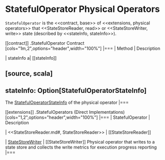 # StatefulOperator Physical Operators

`StatefulOperator` is the <<contract, base>> of <<extensions, physical operators>> that <<StateStoreReader, read>> or <<StateStoreWriter, write>> state (described by <<stateInfo, stateInfo>>).

[[contract]]
.StatefulOperator Contract
[cols="1m,2",options="header",width="100%"]
|===
| Method
| Description

| stateInfo
a| [[stateInfo]]

[source, scala]
----
stateInfo: Option[StatefulOperatorStateInfo]
----

The [StatefulOperatorStateInfo](../StatefulOperatorStateInfo.md) of the physical operator
|===

[[extensions]]
.StatefulOperators (Direct Implementations)
[cols="1,2",options="header",width="100%"]
|===
| StatefulOperator
| Description

| <<StateStoreReader.md#, StateStoreReader>>
| [[StateStoreReader]]

| [StateStoreWriter](StateStoreWriter.md)
| [[StateStoreWriter]] Physical operator that writes to a state store and collects the write metrics for execution progress reporting
|===
